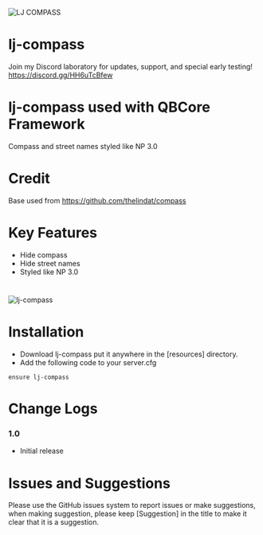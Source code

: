 ![LJ COMPASS](https://user-images.githubusercontent.com/91661118/138013828-35a35e9f-9e37-42a5-bd78-2c212c59de69.png)

# lj-compass
Join my Discord laboratory for updates, support, and special early testing!
<br>
https://discord.gg/HH6uTcBfew

# lj-compass used with QBCore Framework

Compass and street names styled like NP 3.0 

# Credit 
Base used from https://github.com/thelindat/compass

# Key Features
* Hide compass
* Hide street names
* Styled like NP 3.0
#
![lj-compass](https://user-images.githubusercontent.com/91661118/138012961-163ec6b3-7885-4df6-84a5-efd84aeac696.png)

# Installation

* Download lj-compass put it anywhere in the [resources] directory.
* Add the following code to your server.cfg
```
ensure lj-compass
```

# Change Logs
### 1.0
* Initial release

# Issues and Suggestions
Please use the GitHub issues system to report issues or make suggestions, when making suggestion, please keep [Suggestion] in the title to make it clear that it is a suggestion.

